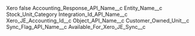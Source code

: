 <?xml version="1.0" encoding="UTF-8"?>
<CustomMetadata xmlns="http://soap.sforce.com/2006/04/metadata" xmlns:xsi="http://www.w3.org/2001/XMLSchema-instance" xmlns:xsd="http://www.w3.org/2001/XMLSchema">
    <label>Xero</label>
    <protected>false</protected>
    <values>
        <field>Accounting_Response_API_Name__c</field>
        <value xsi:nil="true"/>
    </values>
    <values>
        <field>Entity_Name__c</field>
        <value xsi:type="xsd:string">Stock_Unit_Category</value>
    </values>
    <values>
        <field>Integration_Id_API_Name__c</field>
        <value xsi:type="xsd:string">Xero_JE_Accounting_Id__c</value>
    </values>
    <values>
        <field>Object_API_Name__c</field>
        <value xsi:type="xsd:string">Customer_Owned_Unit__c</value>
    </values>
    <values>
        <field>Sync_Flag_API_Name__c</field>
        <value xsi:type="xsd:string">Available_For_Xero_JE_Sync__c</value>
    </values>
</CustomMetadata>
